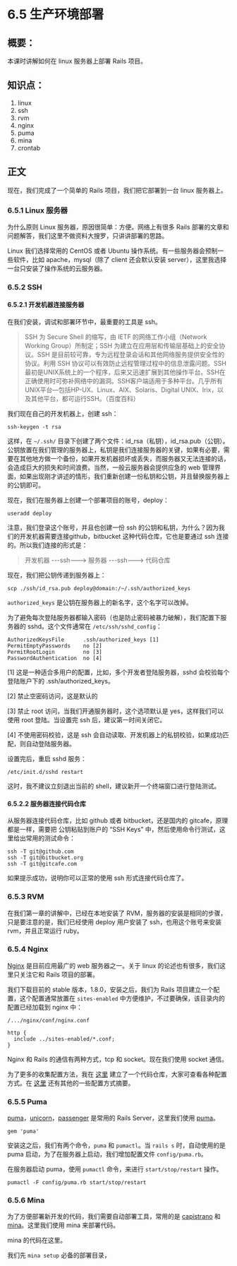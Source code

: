# 6.5 生产环境部署

## 概要：

本课时讲解如何在 linux 服务器上部署 Rails 项目。

## 知识点：

1. linux
2. ssh
3. rvm
4. nginx
5. puma
6. mina
7. crontab

## 正文

现在，我们完成了一个简单的 Rails 项目，我们把它部署到一台 linux 服务器上。

### 6.5.1 Linux 服务器

为什么原则 Linux 服务器，原因很简单：方便。网络上有很多 Rails 部署的文章和问题解答，我们这里不做资料大搜罗，只讲讲部署的思路。

Linux 我们选择常用的 CentOS 或者 Ubuntu 操作系统。有一些服务器会预制一些软件，比如 apache，mysql（除了 client 还会默认安装 server），这里我选择一台只安装了操作系统的云服务器。

### 6.5.2 SSH

#### 6.5.2.1 开发机器连接服务器

在我们安装，调试和部署环节中，最重要的工具是 ssh。

> SSH 为 Secure Shell 的缩写，由 IETF 的网络工作小组（Network Working Group）所制定；SSH 为建立在应用层和传输层基础上的安全协议。SSH 是目前较可靠，专为远程登录会话和其他网络服务提供安全性的协议。利用 SSH 协议可以有效防止远程管理过程中的信息泄露问题。SSH最初是UNIX系统上的一个程序，后来又迅速扩展到其他操作平台。SSH在正确使用时可弥补网络中的漏洞。SSH客户端适用于多种平台。几乎所有UNIX平台—包括HP-UX、Linux、AIX、Solaris、Digital UNIX、Irix，以及其他平台，都可运行SSH。（百度百科）

我们现在自己的开发机器上，创建 ssh：

```
ssh-keygen -t rsa
```

这样，在 `~/.ssh/` 目录下创建了两个文件：id_rsa（私钥），id_rsa.pub（公钥）。公钥放置在我们管理的服务器上，私钥是我们连接服务器的关键，如果有必要，需要在其他地方做一个备份，如果开发机器损坏或丢失，而服务器又无法连接的话，会造成巨大的损失和时间浪费。当然，一般云服务器会提供应急的 web 管理界面，如果出现刚才讲述的情形，我们重新创建一份私钥和公钥，并且替换服务器上的公钥即可。

现在，我们在服务器上创建一个部署项目的账号，deploy：

```
useradd deploy
```

注意，我们登录这个账号，并且也创建一份 ssh 的公钥和私钥，为什么？因为我们的开发机器需要连接github，bitbucket 这种代码仓库，它也是要通过 ssh 连接的。所以我们连接的形式是：

> 开发机器 ---ssh---> 服务器 ---ssh---> 代码仓库

现在，我们把公钥传递到服务器上：

```
scp ./ssh/id_rsa.pub deploy@domain:/~/.ssh/authorized_keys
```

`authorized_keys` 是公钥在服务器上的新名字，这个名字可以改掉。


为了避免每次登陆服务器都输入密码（也是防止密码被暴力破解），我们配置下服务器的 sshd。这个文件通常在 `/etc/ssh/sshd_config`：

```
AuthorizedKeysFile      .ssh/authorized_keys [1]
PermitEmptyPasswords    no [2]
PermitRootLogin         no [3]
PasswordAuthentication  no [4]
```

[1] 这是一种适合多用户的配置，比如，多个开发者登陆服务器，sshd 会校验每个登陆账户下的 .ssh/authorized_keys。

[2] 禁止空密码访问，这是默认的

[3] 禁止 root 访问，当我们开通服务器时，这个选项默认是 yes，这样我们可以使用 root 登陆。当设置完 ssh 后，建议第一时间关闭它。

[4] 不使用密码校验，这是 ssh 会自动读取、开发机器上的私钥校验，如果成功匹配，则自动登陆服务器。

设置完后，重启 sshd 服务：

```
/etc/init.d/sshd restart
```

这时，我不建议立刻退出当前的 shell，建议新开一个终端窗口进行登陆测试。

#### 6.5.2.2 服务器连接代码仓库

从服务器连接代码仓库，比如 github 或者 bitbucket，还是国内的 gitcafe，原理都是一样，需要把 公钥粘贴到账户的 “SSH Keys” 中，然后使用命令行测试，这里给出常用的测试命令：

```
ssh -T git@github.com
ssh -T git@bitbucket.org
ssh -T git@gitcafe.com
```

如果提示成功，说明你可以正常的使用 ssh 形式连接代码仓库了。

### 6.5.3 RVM

在我们第一章的讲解中，已经在本地安装了 RVM，服务器的安装是相同的步骤，只是要注意的是，我们已经使用 deploy 用户安装了 ssh，也用这个账号来安装 rvm，并且正常运行 ruby。

### 6.5.4 Nginx

[Nginx](http://nginx.org/) 是目前应用最广的 web 服务器之一。关于 linux 的论述也有很多，我们这里只关注它和 Rails 项目的部署。

我们下载目前的 stable 版本，1.8.0，安装之后，我们为 Rails 项目建立一个配置，这个配置通常放置在 `sites-enabled` 中方便维护，不过要确保，该目录内的配置已经加载到 nginx 中：

`/.../nginx/conf/nginx.conf`

```
http {
  include ../sites-enabled/*.conf;
}
```

Nginx 和 Rails 的通信有两种方式，tcp 和 socket。现在我们使用 socket 通信。

为了更多的收集配置方法，我在 [这里](https://github.com/liwei78/rails4-puma-mina-nginx-deploy) 建立了一个代码仓库，大家可查看各种配置方式。在 [这里](https://github.com/liwei78/linux-doc) 还有其他的一些配置方式摘要。

### 6.5.5 Puma

[puma](http://puma.io)，[unicorn](http://unicorn.bogomips.org/)，[passenger](https://www.phusionpassenger.com/) 是常用的 Rails Server，这里我们使用 [puma](https://github.com/puma/puma)。

```
gem 'puma'
```

安装这之后，我们有两个命令，`puma` 和 `pumactl`。当 `rails s` 时，自动使用的是puma 启动，为了在服务器上启动，我们增加配置文件 `config/puma.rb`。

在服务器启动 puma，使用 `pumactl` 命令，来进行 `start/stop/restart` 操作。

```
pumactl -F config/puma.rb start/stop/restart
```

### 6.5.6 Mina

为了方便部署新开发的代码，我们需要自动部署工具，常用的是 [capistrano](https://github.com/capistrano/capistrano) 和 [mina](http://mina-deploy.github.io/mina/)。这里我们使用 mina 来部署代码。

mina 的代码在这里。

我们先 `mina setup` 必备的部署目录，




